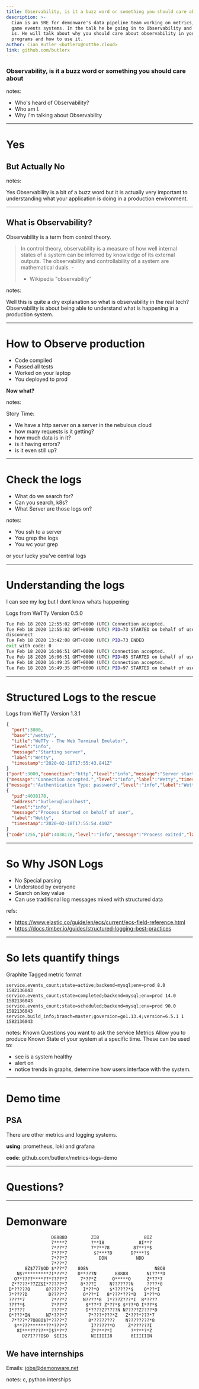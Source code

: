 ```yaml
---
title: Observability, is it a buzz word or something you should care about
description: >-
  Cian is an SRE for demonware's data pipeline team working on metrics, logs and
  game events systems. In the talk he be going in to Observability and what it
  is. He will talk about why you should care about observability in your
  programs and how to use it.
author: Cian Butler <butlerx@notthe.cloud>
link: github.com/butlerx
---
```


### Observability, is it a buzz word or something you should care about

notes:

- Who's heard of Observability?
- Who am I.
- Why I'm talking about Observability

---

# Yes

## But Actually No

notes:

Yes Observability is a bit of a buzz word but it is actually very important to
understanding what your application is doing in a production environment.

---

## What is Observability?

Observability is a term from control theory.

> In control theory, observability is a measure of how well internal states of a
> system can be inferred by knowledge of its external outputs. The observability
> and controllability of a system are mathematical duals. -
>
> - Wikipedia "observability"

notes:

Well this is quite a dry explanation so what is observability in the real tech?
Observability is about being able to understand what is happening in a
production system.

---

# How to Observe production

- Code compiled
- Passed all tests
- Worked on your laptop
- You deployed to prod

**Now what?**

notes:

Story Time:

- We have a http server on a server in the nebulous cloud
- how many requests is it getting?
- how much data is in it?
- is it having errors?
- is it even still up?

---

# Check the logs

- What do we search for?
- Can you search, k8s?
- What Server are those logs on?

notes:

- You ssh to a server
- You grep the logs
- You wc your grep

or your lucky you've central logs

---

# Understanding the logs

I can see my log but I dont know whats happening

Logs from WeTTy Version 0.5.0

```bash
Tue Feb 18 2020 12:55:02 GMT+0000 (UTC) Connection accepted.
Tue Feb 18 2020 12:55:02 GMT+0000 (UTC) PID=73 STARTED on behalf of user localhost
disconnect
Tue Feb 18 2020 13:42:08 GMT+0000 (UTC) PID=73 ENDED
exit with code: 0
Tue Feb 18 2020 16:06:51 GMT+0000 (UTC) Connection accepted.
Tue Feb 18 2020 16:06:51 GMT+0000 (UTC) PID=85 STARTED on behalf of user localhost
Tue Feb 18 2020 16:49:35 GMT+0000 (UTC) Connection accepted.
Tue Feb 18 2020 16:49:35 GMT+0000 (UTC) PID=97 STARTED on behalf of user localhost
```

---

# Structured Logs to the rescue

Logs from WeTTy Version 1.3.1

```json
{
  "port":3000,
  "base":"/wetty/",
  "title":"WeTTy - The Web Terminal Emulator",
  "level":"info",
  "message":"Starting server",
  "label":"Wetty",
  "timestamp":"2020-02-18T17:55:43.841Z"
}
{"port":3000,"connection":"http","level":"info","message":"Server started","label":"Wetty","timestamp":"2020-02-18T17:55:43.865Z"}
{"message":"Connection accepted.","level":"info","label":"Wetty","timestamp":"2020-02-18T17:55:47.686Z"}
{"message":"Authentication Type: password","level":"info","label":"Wetty","timestamp":"2020-02-18T17:55:47.688Z"}
{
  "pid":4038178,
  "address":"butlerx@localhost",
  "level":"info",
  "message":"Process Started on behalf of user",
  "label":"Wetty",
  "timestamp":"2020-02-18T17:55:54.410Z"
}
{"code":255,"pid":4038178,"level":"info","message":"Process exited","label":"Wetty","timestamp":"2020-02-18T17:55:54.433Z"}
```

---

# So Why JSON Logs

- No Special parsing
- Understood by everyone
- Search on key value
- Can use traditional log messages mixed with structured data

refs:

- https://www.elastic.co/guide/en/ecs/current/ecs-field-reference.html
- https://docs.timber.io/guides/structured-logging-best-practices

---

# So lets quantify things

Graphite Tagged metric format

```
service.events_count;state=active;backend=mysql;env=prod 8.0 1582136043
service.events_count;state=completed;backend=mysql;env=prod 14.0 1582136043
service.events_count;state=scheduled;backend=mysql;env=prod 90.0 1582136043
service.build_info;branch=master;goversion=go1.13.4;version=6.5.1 1 1582136043
```

notes: Known Questions you want to ask the service Metrics Allow you to produce
Known State of your system at a specific time. These can be used to:

- see is a system healthy
- alert on
- notice trends in graphs, determine how users interface with the system.

---

# Demo time

## PSA

There are other metrics and logging systems.

**using**: prometheus, loki and grafana

**code**: github.com/butlerx/metrics-logs-demo

---

# Questions?

---

# Demonware

```
                 D8888D         ZI8                 8IZ
                 7****7         ?**I8             8I**?
                 7*??*7         7*?**78         87**?*$
                 7*??*7          $?***?D       D?***?$
                 7*??*7            DDN           NDD
                 7*??*7
       8Z$777$OD $*??*7    8O8N                         N8O8
    N$?*********7I*??*7    D**??7N       88888       NI??**D
   O?*????****??*????*7     7*??*Z      O*****O      Z*??*7
  Z*????*?7ZZ$I*?????*7     8*???I     N???????N     ????*8
 D*?????O      8?????*7      I*??*O    $*?????*$    O*??*I
 7*????D        D????*7      O*??*I   8*???*???*D   I*??*O
 ????*7          7*??*7      N????*8  I*???Z???*I  8*????
 ????*$          7*??*7       $*??*7 Z*??*$ $*??*O I*??*$
 I*????          ????*7       D*????Z?????N N?????Z????*D
 O*???*IN      N7*???*7        7*???*???*Z   Z*???*???*7
  7*???*?7O88O$?*????*7        8*????????    N????????*8
   $**???******??*???*7         I??????*O     Z*??????I
    8I***?????**I$?*?*7         Z*?**?*I       ?*?**?*Z
      DZ7I???I$O  $III$         NIIIIII8       8IIIIIIN
```

## We have internships

Emails: jobs@demonware.net

notes: c, python interships
